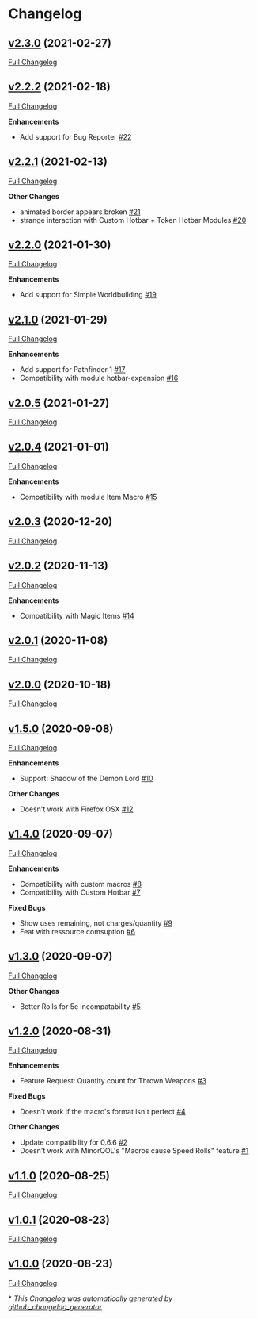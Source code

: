 # Changelog

## [v2.3.0](https://github.com/illandril/FoundryVTT-hotbar-uses/tree/v2.3.0) (2021-02-27)

[Full Changelog](https://github.com/illandril/FoundryVTT-hotbar-uses/compare/v2.2.2...v2.3.0)

## [v2.2.2](https://github.com/illandril/FoundryVTT-hotbar-uses/tree/v2.2.2) (2021-02-18)

[Full Changelog](https://github.com/illandril/FoundryVTT-hotbar-uses/compare/v2.2.1...v2.2.2)

**Enhancements**

- Add support for Bug Reporter [\#22](https://github.com/illandril/FoundryVTT-hotbar-uses/issues/22)

## [v2.2.1](https://github.com/illandril/FoundryVTT-hotbar-uses/tree/v2.2.1) (2021-02-13)

[Full Changelog](https://github.com/illandril/FoundryVTT-hotbar-uses/compare/v2.2.0...v2.2.1)

**Other&nbsp;Changes**

- animated border appears broken [\#21](https://github.com/illandril/FoundryVTT-hotbar-uses/issues/21)
- strange interaction with Custom Hotbar + Token Hotbar Modules [\#20](https://github.com/illandril/FoundryVTT-hotbar-uses/issues/20)

## [v2.2.0](https://github.com/illandril/FoundryVTT-hotbar-uses/tree/v2.2.0) (2021-01-30)

[Full Changelog](https://github.com/illandril/FoundryVTT-hotbar-uses/compare/v2.1.0...v2.2.0)

**Enhancements**

- Add support for Simple Worldbuilding [\#19](https://github.com/illandril/FoundryVTT-hotbar-uses/issues/19)

## [v2.1.0](https://github.com/illandril/FoundryVTT-hotbar-uses/tree/v2.1.0) (2021-01-29)

[Full Changelog](https://github.com/illandril/FoundryVTT-hotbar-uses/compare/v2.0.5...v2.1.0)

**Enhancements**

- Add support for Pathfinder 1 [\#17](https://github.com/illandril/FoundryVTT-hotbar-uses/issues/17)
- Compatibility with module hotbar-expension [\#16](https://github.com/illandril/FoundryVTT-hotbar-uses/issues/16)

## [v2.0.5](https://github.com/illandril/FoundryVTT-hotbar-uses/tree/v2.0.5) (2021-01-27)

[Full Changelog](https://github.com/illandril/FoundryVTT-hotbar-uses/compare/v2.0.4...v2.0.5)

## [v2.0.4](https://github.com/illandril/FoundryVTT-hotbar-uses/tree/v2.0.4) (2021-01-01)

[Full Changelog](https://github.com/illandril/FoundryVTT-hotbar-uses/compare/v2.0.3...v2.0.4)

**Enhancements**

- Compatibility with module Item Macro [\#15](https://github.com/illandril/FoundryVTT-hotbar-uses/issues/15)

## [v2.0.3](https://github.com/illandril/FoundryVTT-hotbar-uses/tree/v2.0.3) (2020-12-20)

[Full Changelog](https://github.com/illandril/FoundryVTT-hotbar-uses/compare/v2.0.2...v2.0.3)

## [v2.0.2](https://github.com/illandril/FoundryVTT-hotbar-uses/tree/v2.0.2) (2020-11-13)

[Full Changelog](https://github.com/illandril/FoundryVTT-hotbar-uses/compare/v2.0.1...v2.0.2)

**Enhancements**

- Compatibility with Magic Items [\#14](https://github.com/illandril/FoundryVTT-hotbar-uses/issues/14)

## [v2.0.1](https://github.com/illandril/FoundryVTT-hotbar-uses/tree/v2.0.1) (2020-11-08)

[Full Changelog](https://github.com/illandril/FoundryVTT-hotbar-uses/compare/v2.0.0...v2.0.1)

## [v2.0.0](https://github.com/illandril/FoundryVTT-hotbar-uses/tree/v2.0.0) (2020-10-18)

[Full Changelog](https://github.com/illandril/FoundryVTT-hotbar-uses/compare/v1.5.0...v2.0.0)

## [v1.5.0](https://github.com/illandril/FoundryVTT-hotbar-uses/tree/v1.5.0) (2020-09-08)

[Full Changelog](https://github.com/illandril/FoundryVTT-hotbar-uses/compare/v1.4.0...v1.5.0)

**Enhancements**

- Support: Shadow of the Demon Lord [\#10](https://github.com/illandril/FoundryVTT-hotbar-uses/issues/10)

**Other&nbsp;Changes**

- Doesn't work with Firefox OSX [\#12](https://github.com/illandril/FoundryVTT-hotbar-uses/issues/12)

## [v1.4.0](https://github.com/illandril/FoundryVTT-hotbar-uses/tree/v1.4.0) (2020-09-07)

[Full Changelog](https://github.com/illandril/FoundryVTT-hotbar-uses/compare/v1.3.0...v1.4.0)

**Enhancements**

- Compatibility with custom macros [\#8](https://github.com/illandril/FoundryVTT-hotbar-uses/issues/8)
- Compatibility with Custom Hotbar [\#7](https://github.com/illandril/FoundryVTT-hotbar-uses/issues/7)

**Fixed&nbsp;Bugs**

- Show uses remaining, not charges/quantity [\#9](https://github.com/illandril/FoundryVTT-hotbar-uses/issues/9)
- Feat with ressource comsuption [\#6](https://github.com/illandril/FoundryVTT-hotbar-uses/issues/6)

## [v1.3.0](https://github.com/illandril/FoundryVTT-hotbar-uses/tree/v1.3.0) (2020-09-07)

[Full Changelog](https://github.com/illandril/FoundryVTT-hotbar-uses/compare/v1.2.0...v1.3.0)

**Other&nbsp;Changes**

- Better Rolls for 5e incompatability [\#5](https://github.com/illandril/FoundryVTT-hotbar-uses/issues/5)

## [v1.2.0](https://github.com/illandril/FoundryVTT-hotbar-uses/tree/v1.2.0) (2020-08-31)

[Full Changelog](https://github.com/illandril/FoundryVTT-hotbar-uses/compare/v1.1.0...v1.2.0)

**Enhancements**

- Feature Request: Quantity count for Thrown Weapons [\#3](https://github.com/illandril/FoundryVTT-hotbar-uses/issues/3)

**Fixed&nbsp;Bugs**

- Doesn't work if the macro's format isn't perfect [\#4](https://github.com/illandril/FoundryVTT-hotbar-uses/issues/4)

**Other&nbsp;Changes**

- Update compatibility for 0.6.6 [\#2](https://github.com/illandril/FoundryVTT-hotbar-uses/issues/2)
- Doesn't work with MinorQOL's "Macros cause Speed Rolls" feature  [\#1](https://github.com/illandril/FoundryVTT-hotbar-uses/issues/1)

## [v1.1.0](https://github.com/illandril/FoundryVTT-hotbar-uses/tree/v1.1.0) (2020-08-25)

[Full Changelog](https://github.com/illandril/FoundryVTT-hotbar-uses/compare/v1.0.1...v1.1.0)

## [v1.0.1](https://github.com/illandril/FoundryVTT-hotbar-uses/tree/v1.0.1) (2020-08-23)

[Full Changelog](https://github.com/illandril/FoundryVTT-hotbar-uses/compare/v1.0.0...v1.0.1)

## [v1.0.0](https://github.com/illandril/FoundryVTT-hotbar-uses/tree/v1.0.0) (2020-08-23)

[Full Changelog](https://github.com/illandril/FoundryVTT-hotbar-uses/compare/a655ee1e87623cb1f8c26ffe335a9a865493fc8c...v1.0.0)



\* *This Changelog was automatically generated by [github_changelog_generator](https://github.com/github-changelog-generator/github-changelog-generator)*
